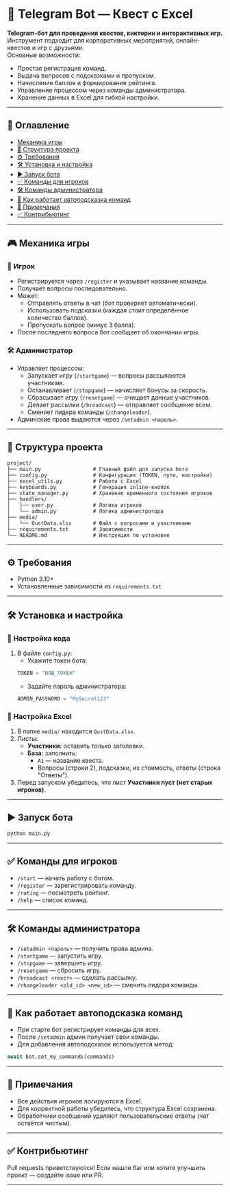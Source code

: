 # 🧩 Telegram Bot — Квест с Excel

**Telegram-бот для проведения квестов, викторин и интерактивных игр.**  
Инструмент подходит для корпоративных мероприятий, онлайн-квестов и игр с друзьями.  
Основные возможности:
- Простая регистрация команд.
- Выдача вопросов с подсказками и пропуском.
- Начисление баллов и формирование рейтинга.
- Управление процессом через команды администратора.
- Хранение данных в Excel для гибкой настройки.

---

## 📑 Оглавление
- [Механика игры](#механика-игры)
- [📂 Структура проекта](#-структура-проекта)
- [⚙ Требования](#-требования)
- [🛠 Установка и настройка](#-установка-и-настройка)
- [▶ Запуск бота](#-запуск-бота)
- [✅ Команды для игроков](#-команды-для-игроков)
- [🛠 Команды администратора](#-команды-администратора)
- [🔧 Как работает автоподсказка команд](#-как-работает-автоподсказка-команд)
- [📌 Примечания](#-примечания)
- [✅ Контрибьютинг](#-контрибьютинг)

---

## 🎮 Механика игры

### 👤 **Игрок**
- Регистрируется через `/register` и указывает название команды.
- Получает вопросы последовательно.  
- Может:
  - Отправлять ответы в чат (бот проверяет автоматически).
  - Использовать подсказки (каждая стоит определённое количество баллов).
  - Пропускать вопрос (минус 3 балла).
- После последнего вопроса бот сообщает об окончании игры.

### 🛠 **Администратор**
- Управляет процессом:
  - Запускает игру (`/startgame`) — вопросы рассылаются участникам.
  - Останавливает (`/stopgame`) — начисляет бонусы за скорость.
  - Сбрасывает игру (`/resetgame`) — очищает данные участников.
  - Делает рассылки (`/broadcast`) — отправляет сообщение всем.
  - Сменяет лидера команды (`/changeleader`).
- Админские права выдаются через `/setadmin <пароль>`.


---

## 📂 **Структура проекта**
```
project/
├── main.py                 # Главный файл для запуска бота
├── config.py               # Конфигурация (TOKEN, пути, настройки)
├── excel_utils.py          # Работа с Excel
├── keyboards.py            # Генерация inline-кнопок
├── state_manager.py        # Хранение временного состояния игроков
├── handlers/
│   ├── user.py             # Логика игроков
│   └── admin.py            # Логика администратора
├── media/
│   └── QustData.xlsx       # Файл с вопросами и участниками
├── requirements.txt        # Зависимости
└── README.md               # Инструкция по установке
```

---

## ⚙ **Требования**
- Python 3.10+
- Установленные зависимости из `requirements.txt`

---

## 🛠 **Установка и настройка**

### 🔑 **Настройка кода**
1. В файле `config.py`:
    - Укажите токен бота:
    ```python
    TOKEN = "ВАШ_ТОКЕН"
    ```
    - Задайте пароль администратора:
    ```python
    ADMIN_PASSWORD = "MySecret123"
    ```

### 📄 **Настройка Excel**
1. В папке `media/` находится `QustData.xlsx`.
2. Листы:
   - **Участники:** оставить только заголовки.
   - **База:** заполнить:
     - `A1` — название квеста.
     - Вопросы (строки 2), подсказки, их стоимость, ответы (строка "Ответы").
3. Перед запуском убедитесь, что лист **Участники пуст (нет старых игроков)**.

---

## ▶ **Запуск бота**
```bash
python main.py
```

---

## ✅ **Команды для игроков**
- `/start` — начать работу с ботом.
- `/register` — зарегистрировать команду.
- `/rating` — посмотреть рейтинг.
- `/help` — список команд.

---

## 🛠 **Команды администратора**
- `/setadmin <пароль>` — получить права админа.
- `/startgame` — запустить игру.
- `/stopgame` — завершить игру.
- `/resetgame` — сбросить игру.
- `/broadcast <текст>` — сделать рассылку.
- `/changeleader <old_id> <new_id>` — сменить лидера команды.

---

## 🔧 **Как работает автоподсказка команд**
- При старте бот регистрирует команды для всех.
- После `/setadmin` админ получает свои команды.
- Для добавления автоподсказок используется метод:
```python
await bot.set_my_commands(commands)
```

---

## 📌 **Примечания**
- Все действия игроков логируются в Excel.
- Для корректной работы убедитесь, что структура Excel сохранена.
- Обработчики сообщений удаляют пользовательские ответы (чат остаётся чистым).

---

## ✅ **Контрибьютинг**
Pull requests приветствуются! Если нашли баг или хотите улучшить проект — создайте issue или PR.

---
